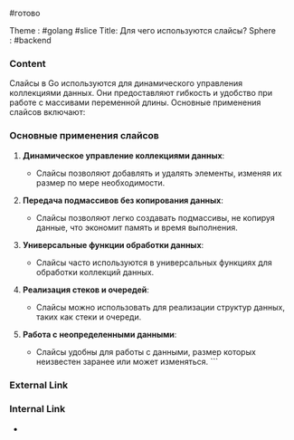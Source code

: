 #готово 

Theme : #golang #slice
Title: Для чего используются слайсы?
Sphere : #backend

### Content

Слайсы в Go используются для динамического управления коллекциями данных. Они предоставляют гибкость и удобство при работе с массивами переменной длины. Основные применения слайсов включают:

### Основные применения слайсов

1. **Динамическое управление коллекциями данных**:
   - Слайсы позволяют добавлять и удалять элементы, изменяя их размер по мере необходимости.

2. **Передача подмассивов без копирования данных**:
   - Слайсы позволяют легко создавать подмассивы, не копируя данные, что экономит память и время выполнения.

3. **Универсальные функции обработки данных**:
   - Слайсы часто используются в универсальных функциях для обработки коллекций данных.

4. **Реализация стеков и очередей**:
   - Слайсы можно использовать для реализации структур данных, таких как стеки и очереди.

5. **Работа с неопределенными данными**:
   - Слайсы удобны для работы с данными, размер которых неизвестен заранее или может изменяться.     ```

### External Link



### Internal Link

- 